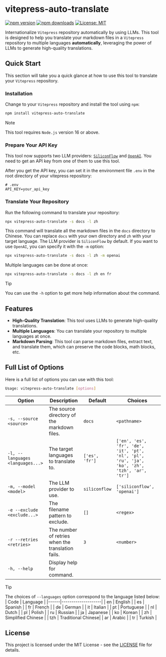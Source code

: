 # vitepress-auto-translate

[![npm version](https://img.shields.io/npm/v/vitepress-auto-translate.svg?logo=npm)](https://www.npmjs.com/package/vitepress-auto-translate)
[![npm downloads](https://img.shields.io/npm/dm/vitepress-auto-translate.svg)](https://www.npmjs.com/package/vitepress-auto-translate)
[![License: MIT](https://img.shields.io/npm/l/vitepress-auto-translate.svg)](https://github.com/xing-junyang/vitepress-auto-translate/blob/master/LICENSE)

Internationalize `Vitepress` repository automatically by using LLMs. This tool is designed to help you translate your markdown files in a `Vitepress` repository to multiple languages **automatically**, leveraging the power of LLMs to generate high-quality translations.

## Quick Start

This section will take you a quick glance at how to use this tool to translate your `Vitepress` repository.

### Installation

Change to your `Vitepress` repository and install the tool using `npm`:

```bash
npm install vitepress-auto-translate
```

> [!NOTE]
> This tool requires `Node.js` version 16 or above.


### Prepare Your API Key

This tool now supports two LLM providers: [`SiliconFlow`](https://siliconflow.cn/zh-cn/) and [`OpenAI`](https://platform.openai.com/docs/guides/language-models). You need to get an API key from one of them to use this tool.

After you get the API key, you can set it in the environment file `.env` in the root directory of your vitepress repository:

```dotenv
# .env
API_KEY=your_api_key
```

### Translate Your Repository

Run the following command to translate your repository:

```bash
npx vitepress-auto-translate -s docs -l zh
```

This command will translate all the markdown files in the `docs` directory to Chinese. You can replace `docs` with your own directory and `zh` with your target language. The LLM provider is `SiliconFlow` by default. If you want to use `OpenAI`, you can specify it with the `-m` option:

```bash
npx vitepress-auto-translate -s docs -l zh -m openai
```

Multiple languages can be done at once:

```bash
npx vitepress-auto-translate -s docs -l zh en fr
```

> [!TIP]
> You can use the `-h` option to get more help information about the command.

## Features

- **High-Quality Translation**: This tool uses LLMs to generate high-quality translations.
- **Multiple Languages**: You can translate your repository to multiple languages at once.
- **Markdown Parsing**: This tool can parse markdown files, extract text, and translate them, which can preserve the code blocks, math blocks, etc.

## Full List of Options

Here is a full list of options you can use with this tool:

```bash
Usage: vitepress-auto-translate [options]
```

| Option                           | Description                                       | Default        | Choices                                                                                       |
|----------------------------------|---------------------------------------------------|----------------|-----------------------------------------------------------------------------------------------|
| `-s, --source <source>`          | The source directory of the markdown files.       | `docs`         | `<pathname>`                                                                                  |
| `-l, --languages <languages...>` | The target languages to translate to.             | `['es', 'fr']` | `['en', 'es', 'fr', 'de', 'it', 'pt', 'nl', 'pl', 'ru', 'ja', 'ko', 'zh', 'tzh', 'ar', 'tr']` |
| `-m, --model <model>`            | The LLM provider to use.                          | `siliconflow`  | `['siliconflow', 'openai']`                                                                   |
| `-e --exclude <exclude...>`      | The filename pattern to exclude.                  | `[]`           | `<regex>`                                                                                     |
| `-r --retries <retries>`         | The number of retries when the translation fails. | `3`            | `<number>`                                                                                    |
| `-h, --help`                     | Display help for command.                         |                |                                                                                               |

> [!TIP]
> The choices of `--languages` option correspond to the language listed below:
> | Code | Language           |
> |------|--------------------|
> | en   | English            |
> | es   | Spanish            |
> | fr   | French             |
> | de   | German             |
> | it   | Italian            |
> | pt   | Portuguese         |
> | nl   | Dutch              |
> | pl   | Polish             |
> | ru   | Russian            |
> | ja   | Japanese           |
> | ko   | Korean             |
> | zh   | Simplified Chinese |
> | tzh  | Traditional Chinese|
> | ar   | Arabic             |
> | tr   | Turkish            |


## License

This project is licensed under the MIT License - see the [LICENSE](LICENSE) file for details.
